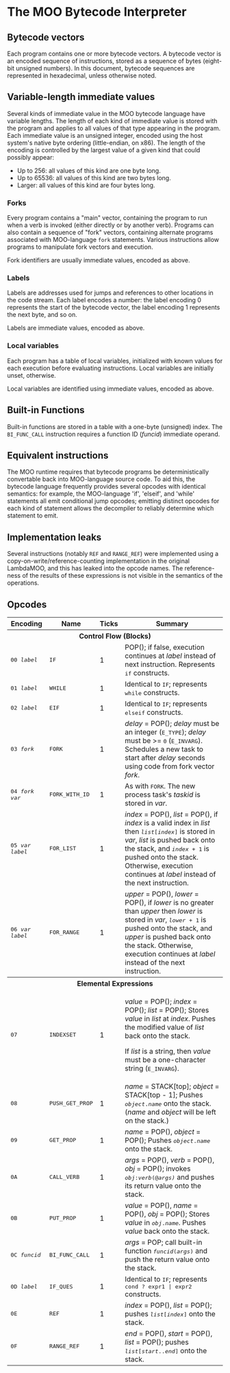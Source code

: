 # The MOO Bytecode Interpreter

## Bytecode vectors

Each program contains one or more bytecode vectors. A bytecode vector is an
encoded sequence of instructions, stored as a sequence of bytes (eight-bit
unsigned numbers). In this document, bytecode sequences are represented in
hexadecimal, unless otherwise noted.

## Variable-length immediate values

Several kinds of immediate value in the MOO bytecode language have variable
lengths. The length of each kind of immediate value is stored with the program
and applies to all values of that type appearing in the program. Each
immediate value is an unsigned integer, encoded using the host system's native
byte ordering (little-endian, on x86). The length of the encoding is
controlled by the largest value of a given kind that could possibly appear:

* Up to 256: all values of this kind are one byte long.
* Up to 65536: all values of this kind are two bytes long.
* Larger: all values of this kind are four bytes long.

### Forks

Every program contains a "main" vector, containing the program to run when a
verb is invoked (either directly or by another verb). Programs can also
contain a sequence of "fork" vectors, containing alternate programs associated
with MOO-language `fork` statements. Various instructions allow programs to
manipulate fork vectors and execution.

Fork identifiers are usually immediate values, encoded as above.

### Labels

Labels are addresses used for jumps and references to other locations in the
code stream. Each label encodes a number: the label encoding 0 represents the
start of the bytecode vector, the label encoding 1 represents the next byte,
and so on.

Labels are immediate values, encoded as above.

### Local variables

Each program has a table of local variables, initialized with known values for
each execution before evaluating instructions. Local variables are initially
unset, otherwise.

Local variables are identified using immediate values, encoded as above.

## Built-in Functions

Built-in functions are stored in a table with a one-byte (unsigned) index. The
`BI_FUNC_CALL` instruction requires a function ID (<var>funcid</var>)
immediate operand.

## Equivalent instructions

The MOO runtime requires that bytecode programs be deterministically
convertable back into MOO-language source code. To aid this, the bytecode
language frequently provides several opcodes with identical semantics: for
example, the MOO-language 'if', 'elseif', and 'while' statements all emit
conditional jump opcodes; emitting distinct opcodes for each kind of statement
allows the decompiler to reliably determine which statement to emit.

## Implementation leaks

Several instructions (notably `REF` and `RANGE_REF`) were implemented using a
copy-on-write/reference-counting implementation in the original LambdaMOO, and
this has leaked into the opcode names. The reference-ness of the results of
these expressions is not visible in the semantics of the operations.

## Opcodes

<table>
<thead>
    <tr>
        <th>Encoding</th>
        <th>Name</th>
        <th>Ticks</th>
        <th>Summary</th>
    </tr>
</thead>
<tbody>
    <tr>
        <th colspan="4">Control Flow (Blocks)</th>
    </tr>
    <tr>
        <td><kbd>00 <var>label</var></kbd></td>
        <td><kbd>IF</kbd></td>
        <td>1</td>
        <td>POP(); if false, execution continues at <var>label</var> instead
            of next instruction. Represents <kbd>if</kbd> constructs.</td>
    </tr>
    <tr>
        <td><kbd>01 <var>label</var></kbd></td>
        <td><kbd>WHILE</kbd></td>
        <td>1</td>
        <td>Identical to <kbd>IF</kbd>; represents <kbd>while</kbd>
            constructs.</td>
    </tr>
    <tr>
        <td><kbd>02 <var>label</var></kbd></td>
        <td><kbd>EIF</kbd></td>
        <td>1</td>
        <td>Identical to <kbd>IF</kbd>; represents <kbd>elseif</kbd>
            constructs.</td>
    </tr>
    <tr>
        <td><kbd>03 <var>fork</var></kbd></td>
        <td><kbd>FORK</kbd></td>
        <td>1</td>
        <td><var>delay</var> = POP(); <var>delay</var> must be an integer
            (<kbd>E_TYPE</kbd>); <var>delay</var> must be >= <kbd>0</kbd>
            (<kbd>E_INVARG</kbd>). Schedules a new task to start after
            <var>delay</var> seconds using code from fork vector
            <var>fork</var>.</td>
    </tr>
    <tr>
        <td><kbd>04 <var>fork</var> <var>var</var></kbd></td>
        <td><kbd>FORK_WITH_ID</kbd></td>
        <td>1</td>
        <td>As with <kbd>FORK</kbd>. The new process task's <var>taskid</var>
            is stored in <var>var</var>.</td>
    </tr>
    <tr>
        <td><kbd>05 <var>var</var> <var>label</var></kbd></td>
        <td><kbd>FOR_LIST</kbd></td>
        <td>1</td>
        <td><var>index</var> = POP(), <var>list</var> = POP(), if
            <var>index</var> is a valid index in <var>list</var> then
            <kbd><var>list</var>[<var>index</var>]</kbd> is stored in
            <var>var</var>, <var>list</var> is pushed back onto the stack, and
            <kbd><var>index</var> + 1</kbd> is pushed onto the stack.
            Otherwise, execution continues at <var>label</var> instead of the
            next instruction.</td>
    </tr>
    <tr>
        <td><kbd>06 <var>var</var> <var>label</var></kbd></td>
        <td><kbd>FOR_RANGE</kbd></td>
        <td>1</td>
        <td><var>upper</var> = POP(), <var>lower</var> = POP(), if
            <var>lower</var> is no greater than <var>upper</var> then
            <var>lower</var> is stored in <var>var</var>,
            <kbd><var>lower</var> + 1</kbd> is pushed onto the stack, and
            <var>upper</var> is pushed back onto the stack. Otherwise,
            execution continues at <var>label</var> instead of the next
            instruction.</td>
    </tr>
</tbody>
<tbody>
    <tr>
        <th colspan="4">Elemental Expressions</th>
    </tr>
    <tr>
        <td><kbd>07</kbd></td>
        <td><kbd>INDEXSET</kbd></td>
        <td>1</td>
        <td><p><var>value</var> = POP(); <var>index</var> = POP();
            <var>list</var> = POP(); Stores <var>value</var> in
            <var>list</var> at <var>index</var>. Pushes the modified value of
            <var>list</var> back onto the stack.</p>
            <p>If <var>list</var> is a string, then <var>value</var> must be
            a one-character string (<kbd>E_INVARG</kbd>).</p>
        </td>
    </tr>
    <tr>
        <td><kbd>08</kbd></td>
        <td><kbd>PUSH_GET_PROP</kbd></td>
        <td>1</td>
        <td><var>name</var> = STACK[top]; <var>object</var> = STACK[top - 1];
            Pushes <kbd><var>object</var>.<var>name</var></kbd> onto the
            stack. (<var>name</var> and <var>object</var> will be left on the
            stack.)
        </td>
    </tr>
    <tr>
        <td><kbd>09</kbd></td>
        <td><kbd>GET_PROP</kbd></td>
        <td>1</td>
        <td><var>name</var> = POP(), <var>object</var> = POP(); Pushes
            <kbd><var>object</var>.<var>name</var></kbd> onto the stack.
        </td>
    </tr>
    <tr>
        <td><kbd>0A</kbd></td>
        <td><kbd>CALL_VERB</kbd></td>
        <td>1</td>
        <td><var>args</var> = POP(), <var>verb</var> = POP(), <var>obj</var>
            = POP(); invokes <kbd><var>obj</var>:<var>verb</var>(@<var>args)</kbd>
            and pushes its return value onto the stack.
        </td>
    </tr>
    <tr>
        <td><kbd>0B</kbd></td>
        <td><kbd>PUT_PROP</kbd></td>
        <td>1</td>
        <td><var>value</var> = POP(), <var>name</var> = POP(), <var>obj</var>
            = POP(); Stores <var>value</var> in
            <kbd><var>obj</var>.<var>name</var></kbd>. Pushes <var>value</var>
            back onto the stack.
        </td>
    </tr>
    <tr>
        <td><kbd>0C <var>funcid</var></kbd></td>
        <td><kbd>BI_FUNC_CALL</kbd></td>
        <td>1</td>
        <td><var>args</var> = POP; call built-in function
            <kbd><var>funcid</var>(<var>args</var>)</kbd> and push the return
            value onto the stack.
        </td>
    </tr>
    <tr>
        <td><kbd>0D <var>label</var></kbd></td>
        <td><kbd>IF_QUES</kbd></td>
        <td>1</td>
        <td>Identical to <kbd>IF</kbd>; represents <kbd>cond ? expr1 |
            expr2</kbd> constructs.
        </td>
    </tr>
    <tr>
        <td><kbd>0E</kbd></td>
        <td><kbd>REF</kbd></td>
        <td>1</td>
        <td><var>index</var> = POP(), <var>list</var> = POP(); pushes
            <kbd><var>list</var>[<var>index</var>]</kbd> onto the stack.
        </td>
    </tr>
    <tr>
        <td><kbd>0F</kbd></td>
        <td><kbd>RANGE_REF</kbd></td>
        <td>1</td>
        <td><var>end</var> = POP(), <var>start</var> = POP(), <var>list</var>
            = POP(); pushes
            <kbd><var>list</var>[<var>start</var>..<var>end</var>]</kbd> onto
            the stack.
        </td>
    </tr>
</tbody>
</table>
